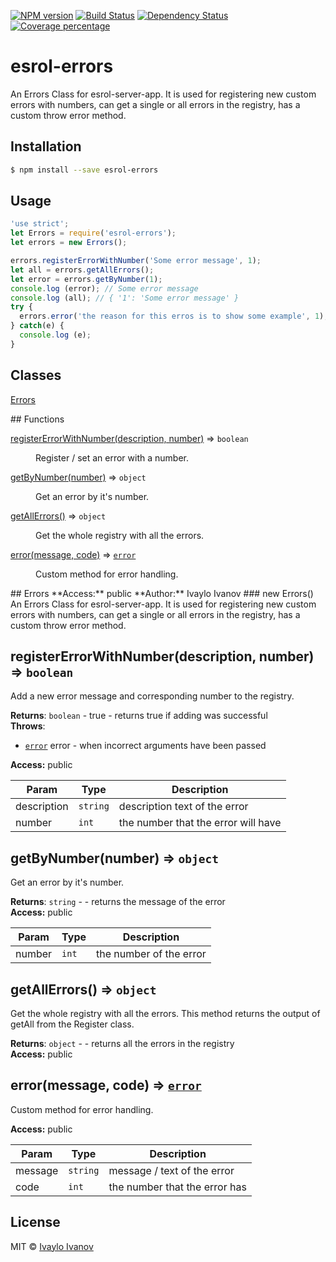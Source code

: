 [![NPM version][npm-image]][npm-url] [![Build Status][travis-image]][travis-url] [![Dependency Status][daviddm-image]][daviddm-url] [![Coverage percentage][coveralls-image]][coveralls-url]

# esrol-errors
An Errors Class for esrol-server-app. It is used for registering new custom errors with numbers, can get a single or all errors in the registry, has a custom throw error method.


## Installation

```sh
$ npm install --save esrol-errors
```

## Usage

```js
'use strict';
let Errors = require('esrol-errors');
let errors = new Errors();

errors.registerErrorWithNumber('Some error message', 1);
let all = errors.getAllErrors();
let error = errors.getByNumber(1);
console.log (error); // Some error message
console.log (all); // { '1': 'Some error message' }
try {
  errors.error('the reason for this erros is to show some example', 1);
} catch(e) {
  console.log (e);
}
```

## Classes
<dl>
<dt><a href="#Errors">Errors</a></dt>
<dd></dd>
</dl>
## Functions
<dl>
<dt><a href="#registerErrorWithNumber">registerErrorWithNumber(description, number)</a> ⇒ <code>boolean</code></dt>
<dd><p>Register / set an error with a number.</p>
</dd>
<dt><a href="#getByNumber">getByNumber(number)</a> ⇒ <code>object</code></dt>
<dd><p>Get an error by it&#39;s number.</p>
</dd>
<dt><a href="#getAllErrors">getAllErrors()</a> ⇒ <code>object</code></dt>
<dd><p>Get the whole registry with all the errors.</p>
</dd>
<dt><a href="#error">error(message, code)</a> ⇒ <code><a href="#error">error</a></code></dt>
<dd><p>Custom method for error handling.</p>
</dd>
</dl>
<a name="Errors"></a>
## Errors
**Access:** public  
**Author:** Ivaylo Ivanov  
<a name="new_Errors_new"></a>
### new Errors()
An Errors Class for esrol-server-app.
It is used for registering new custom errors with numbers,
can get a single or all errors in the registry,
has a custom throw error method.

<a name="registerErrorWithNumber"></a>
## registerErrorWithNumber(description, number) ⇒ <code>boolean</code>
Add a new error message and corresponding number to the registry.

**Returns**: <code>boolean</code> - true - returns true if adding was successful  
**Throws**:

- <code>[error](#error)</code> error - when incorrect arguments have been passed

**Access:** public  

| Param | Type | Description |
| --- | --- | --- |
| description | <code>string</code> | description text of the error |
| number | <code>int</code> | the number that the error will have |

<a name="getByNumber"></a>
## getByNumber(number) ⇒ <code>object</code>
Get an error by it's number.

**Returns**: <code>string</code> - - returns the message of the error  
**Access:** public  

| Param | Type | Description |
| --- | --- | --- |
| number | <code>int</code> | the number of the error |

<a name="getAllErrors"></a>
## getAllErrors() ⇒ <code>object</code>
Get the whole registry with all the errors. This method returns
the output of getAll from the Register class.

**Returns**: <code>object</code> - - returns all the errors in the registry  
**Access:** public  
<a name="error"></a>
## error(message, code) ⇒ <code>[error](#error)</code>
Custom method for error handling.

**Access:** public  

| Param | Type | Description |
| --- | --- | --- |
| message | <code>string</code> | message / text of the error |
| code | <code>int</code> | the number that the error has |

## License

MIT © [Ivaylo Ivanov]()


[npm-image]: https://badge.fury.io/js/esrol-errors.svg
[npm-url]: https://npmjs.org/package/esrol-errors
[travis-image]: https://travis-ci.org/ivaylopivanov/esrol-errors.svg?branch=master
[travis-url]: https://travis-ci.org/ivaylopivanov/esrol-errors
[daviddm-image]: https://david-dm.org/ivaylopivanov/esrol-errors.svg?theme=shields.io
[daviddm-url]: https://david-dm.org/ivaylopivanov/esrol-errors
[coveralls-image]: https://coveralls.io/repos/ivaylopivanov/esrol-errors/badge.svg
[coveralls-url]: https://coveralls.io/r/ivaylopivanov/esrol-errors
